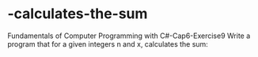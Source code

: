 # -calculates-the-sum
Fundamentals of Computer Programming with C#-Cap6-Exercise9
Write a program that for a given integers n and x, calculates the sum:
 
